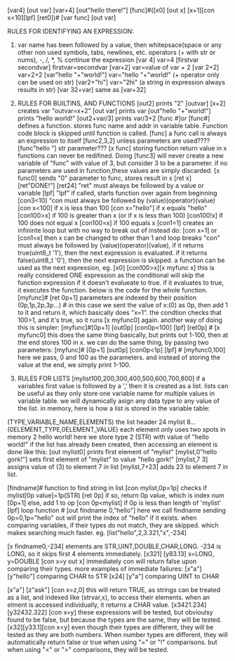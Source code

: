 [var4] [out var] [var+4] [out"hello there!"]
[func]#([x0] [out x] [x+1][con x<10][lpf] [ret0])#
[var func] [out var]

RULES FOR IDENTIFYING AN EXPRESSION:
1. var name has been followed by a value, then whitepsace(space or any other non used symbols, tabs, newlines, etc. operators (+ with str or nums), -, /, *, % continue the expression
  [var 4]                  var=4
  [firstvar secondvar]     firstvar=secondvar
  [var+2]                  var=value of var + 2
  [var 2+2]                var=2+2
  [var"hello "+"world!"]   var="hello "+"world!" (+ operator only can be used on str)
  [var2+"hi"]              var="2hi" (a string in expression always results in str)
  [var 32+var]             same as [var+32]

2. RULES FOR BUILTINS, AND FUNCTIONS
  [out2]                  prints "2"
  [outvar] [x+2]          creates var "outvar=x+2"
  [out var]               prints var
  [out"hello "+"world!"]  prints "hello world!"
  [out2+var/3]            prints var/3+2
  [func #]or
  [func#]                 defines a function. stores func name and addr in variable
                          table. Function code block is skipped until function is called.
  [func]                  a func call is always an expression to itself
  [func2,3,2]             unless parameters are used????
  [func"hello "]          str parameter???
  [x func]                storing function return value in x
                          functions can never be redifined. Doing [func3] will never
                          create a new variable of "func" with value of 3, but consider
                          3 to be a parameter. if no parameters are used in function,these values are simply discarded.
  [x func0]               sends "0" parameter to func, stores result in x
  [ret x]
  [ret"DONE!"]
  [ret24]                 "ret" must always be followed by a value or variable
  [lpf]                   "lpf" if called, starts function over again from beginning
  [con3<10]               "con must always be followed by (value)(operator)(value)
  [con x<100]             if x is less than 100
  [con x="hello"]         if x equals "hello"
  [con100>x]              if 100 is greater than x (or if x is less than 100)
  [con100!x]              if 100 does not equal x
  [con100=x]              if 100 equals x
  [con1=1]                creates an infininte loop but with no way to break out of
                          instead do:
  [con x=1] or
  [con1=x]                then x can be changed to other than 1 and loop breaks
                          "con" must always be followed by (value)(operator)(value), if
                          it returns true(uint8_t '1'), then the next expression is evaluated. if it returns false(uint8_t '0'), then the next expression is skipped.
                          a function can be used as the next expression, eg.
  [x0]
  [con100>x][x myfunc x]  this is really considered ONE expression as the conditional
                          will skip the function expression if it doesn't evalueate to
                          true. if it evaluates to true, it executes the function. below is the code for the whole function.
  [myfunc]#
          [ret 0p+1]      parameters are indexed by their position (0p,1p,2p,3p...)
          #               in this case we sent the value of x:(0) as 0p, then add 1
                          to it and return it, which basically does "x=1". the condtion checks that 100>1, and it's true, so it runs [x myfunc0] again.
                          another way of doing this is simpler:
  [myfunc]#[0p+1]
           [out0p]
           [con0p<100]
           [lpf]
           [ret0p]
          #
  [x myfunc0]             this does the same thing basically, but prints out 1-100,
                          then at the end stores 100 in x. we can do the same thing,
                          by passing two parameters:
    [myfunc]#
           [0p+1]
           [out0p]
           [con0p<1p]
           [lpf]
          #
  [myfunc0,100]        here we pass, 0 and 100 as the parameters. and instead of
                       storing the value at the end, we simply print 1-100.
                       
3. RULES FOR LISTS
  [mylist100,200,300,400,500,600,700,800] if a variables first value is followed by a 
                                          ',' then it is created as a list. lists can be useful as they only store one variable name for multiple values in variable table. we will dynamically asign any data type to any value of the list. in memory, here is how a list is stored in the variable table:
  
  (TYPE,VARIABLE_NAME,ELEMENTS)           the list header
   24   mylist        8...  
  (0ELEMENT_TYPE,0ELEMENT_VALUE)          each element only uses two spots in memory
   2             hello world!             here we store type 2 (STR) with value of
                                          "hello world!"
                                          if the list has already been created, then accessing an element is done like this:
  [out mylist0]                           prints first element of "mylist"
  [mylist,0"hello gork!"]                  sets first element of "mylist" to value 
                                          "hello gork!"
  [mylist,7 3]                             assigns value of (3) to element 7 in list
  [mylist,7+23]                            adds 23 to element 7 in list.
  
  [findname]#                             function to find string in list
              [con mylist,0p=1p]          checks if mylist[0p value]=1p(STR)
              [ret 0p]                    if so, return 0p value, which is index num
              [0p+1]                      else, add 1 to op
              [con 0p<mylist]             if 0p is less than length of 'mylist'
              [lpf]                       loop function
            #
  [out findname 0,"hello"]                here we call findname sending 0p=0,1p="hello"
                                          out will print the index of "hello" if it exists.
                                          when comparing variables, if their types do not match, they are skipped. which makes searching much faster. eg.
  [list"hello",2,3.321,"x",-234]
  
  [x findname0,-234]                     elements are STR,UINT,DOUBLE,CHAR,LONG.
                                         -234 is LONG, so it skips first 4 elements immediately.
  [x321] [y83.13]                        x=LONG, y=DOUBLE
  [con x=y out x]                        immediately con will return false upon
                                         comparing their types. more examples of immediate failures:
  [x"a"] [y"hello"]                      comparing CHAR to STR
  [x24]  [y"a"]                          comparing UINT to CHAR
  
  [x"a"] [z"ask"]
  [con x=z,0]                            this will return TRUE, as strings can be
                                         treated as a list, and indexed like (strvar,x), to access their elements. when an elment is accessed individually, it returns a CHAR value.
  [x3421.234] [y32432.322]
  [con x=y]
                                        these expressions will be tested, but obvioulsy found to be false, but because the types are the same, they will be tested.
  [x32][y33.1][con x<y]                 even though their types are different, they
                                        will be tested as they are both numbers. When number types are different, they will automatically return false or true when using "=" or "!" comparisons. but when using "<" or ">" comparisons, they will be tested.
  
  